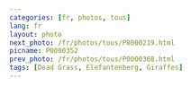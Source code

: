 ```yaml
---
categories: [fr, photos, tous]
lang: fr
layout: photo
next_photo: /fr/photos/tous/P0000219.html
picname: P0000352
prev_photo: /fr/photos/tous/P0000368.html
tags: [Dead Grass, Elefantenberg, Giraffes]
---
```

